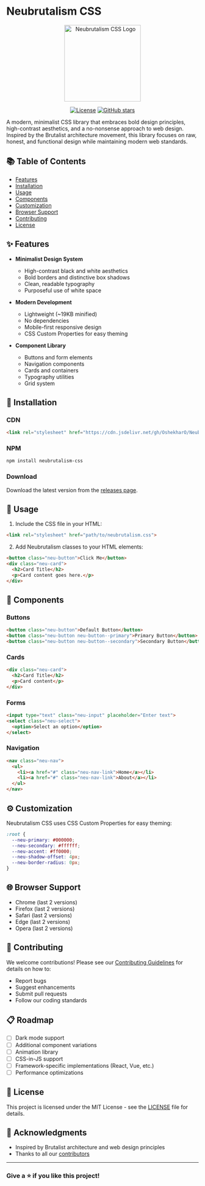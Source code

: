 # Neubrutalism CSS

<p align="center">
  <img src="icon/neubrutalism.png" alt="Neubrutalism CSS Logo" width="200">
</p>

<div align="center">
  
[![License](https://img.shields.io/badge/license-MIT-blue.svg)](LICENSE)
[![GitHub stars](https://img.shields.io/github/stars/OshekharO/Neubrutalism?style=social)](https://github.com/OshekharO/Neubrutalism/stargazers)

</div>

A modern, minimalist CSS library that embraces bold design principles, high-contrast aesthetics, and a no-nonsense approach to web design. Inspired by the Brutalist architecture movement, this library focuses on raw, honest, and functional design while maintaining modern web standards.

## 📚 Table of Contents

- [Features](#-features)
- [Installation](#-installation)
- [Usage](#-usage)
- [Components](#-components)
- [Customization](#-customization)
- [Browser Support](#-browser-support)
- [Contributing](#-contributing)
- [License](#-license)

## ✨ Features

- **Minimalist Design System**
  - High-contrast black and white aesthetics
  - Bold borders and distinctive box shadows
  - Clean, readable typography
  - Purposeful use of white space

- **Modern Development**
  - Lightweight (~19KB minified)
  - No dependencies
  - Mobile-first responsive design
  - CSS Custom Properties for easy theming

- **Component Library**
  - Buttons and form elements
  - Navigation components
  - Cards and containers
  - Typography utilities
  - Grid system

## 🚀 Installation

### CDN

```html
<link rel="stylesheet" href="https://cdn.jsdelivr.net/gh/OshekharO/Neubrutalism@main/neubrutalism.css">
```

### NPM

```bash
npm install neubrutalism-css
```

### Download

Download the latest version from the [releases page](https://github.com/OshekharO/Neubrutalism/releases).

## 🎨 Usage

1. Include the CSS file in your HTML:
```html
<link rel="stylesheet" href="path/to/neubrutalism.css">
```

2. Add Neubrutalism classes to your HTML elements:
```html
<button class="neu-button">Click Me</button>
<div class="neu-card">
  <h2>Card Title</h2>
  <p>Card content goes here.</p>
</div>
```

## 🧩 Components

### Buttons
```html
<button class="neu-button">Default Button</button>
<button class="neu-button neu-button--primary">Primary Button</button>
<button class="neu-button neu-button--secondary">Secondary Button</button>
```

### Cards
```html
<div class="neu-card">
  <h2>Card Title</h2>
  <p>Card content</p>
</div>
```

### Forms
```html
<input type="text" class="neu-input" placeholder="Enter text">
<select class="neu-select">
  <option>Select an option</option>
</select>
```

### Navigation
```html
<nav class="neu-nav">
  <ul>
    <li><a href="#" class="neu-nav-link">Home</a></li>
    <li><a href="#" class="neu-nav-link">About</a></li>
  </ul>
</nav>
```

## ⚙️ Customization

Neubrutalism CSS uses CSS Custom Properties for easy theming:

```css
:root {
  --neu-primary: #000000;
  --neu-secondary: #ffffff;
  --neu-accent: #ff0000;
  --neu-shadow-offset: 4px;
  --neu-border-radius: 0px;
}
```

## 🌐 Browser Support

- Chrome (last 2 versions)
- Firefox (last 2 versions)
- Safari (last 2 versions)
- Edge (last 2 versions)
- Opera (last 2 versions)

## 🤝 Contributing

We welcome contributions! Please see our [Contributing Guidelines](CONTRIBUTING.md) for details on how to:

- Report bugs
- Suggest enhancements
- Submit pull requests
- Follow our coding standards

## 📋 Roadmap

- [ ] Dark mode support
- [ ] Additional component variations
- [ ] Animation library
- [ ] CSS-in-JS support
- [ ] Framework-specific implementations (React, Vue, etc.)
- [ ] Performance optimizations

## 📄 License

This project is licensed under the MIT License - see the [LICENSE](LICENSE) file for details.

## 🙏 Acknowledgments

- Inspired by Brutalist architecture and web design principles
- Thanks to all our [contributors](https://github.com/OshekharO/Neubrutalism/graphs/contributors)

---

### Give a ⭐ if you like this project!
